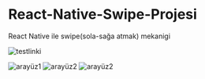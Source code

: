 # React-Native-Swipe-Projesi
React Native ile swipe(sola-sağa atmak) mekanigi

![testlinki](https://snack.expo.dev/@mehmet_salih/react-native-swipe-projesi)


![arayüz1](https://github.com/Salihhhhh/React-Native-Swipe-Projesi/blob/main/image/aray%C3%BCz.png)
![arayüz2](https://github.com/Salihhhhh/React-Native-Swipe-Projesi/blob/main/image/aray%C3%BCz2.png)
![arayüz2](https://github.com/Salihhhhh/React-Native-Swipe-Projesi/blob/main/image/aray%C3%BCz3.png)




